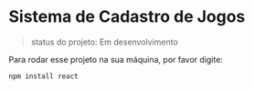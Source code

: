 # Sistema de Cadastro de Jogos

> status do projeto: Em desenvolvimento

Para rodar esse projeto na sua máquina, por favor digite:

```
npm install react
```
